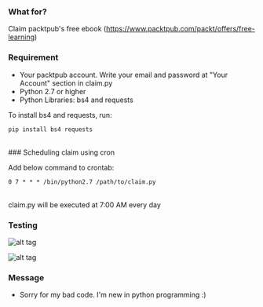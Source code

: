 ### What for?

Claim packtpub's free ebook (<https://www.packtpub.com/packt/offers/free-learning>)

### Requirement

* Your packtpub account. Write your email and password at "Your Account" section in claim.py
* Python 2.7 or higher 
* Python Libraries: bs4 and requests

To install bs4 and requests, run: 

```
pip install bs4 requests
```

<br />
### Scheduling claim using cron

Add below command to crontab:

```
0 7 * * * /bin/python2.7 /path/to/claim.py
```
<br />
claim.py will be executed at 7:00 AM every day


### Testing

![alt tag](https://networkinglab.files.wordpress.com/2016/09/packtpub-python2-7.png "Using python2.7")

![alt tag](https://networkinglab.files.wordpress.com/2016/09/packtpub-python3-5.png "Using python3.5")

### Message

* Sorry for my bad code. I'm new in python programming :)

